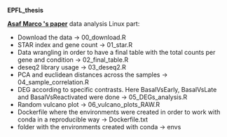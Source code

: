 **EPFL_thesis**

[**Asaf Marco 's paper**]([URL]https://www.nature.com/articles/s41593-020-00717-0#data-availability) data analysis Linux part:
- Download the data -> 00_download.R
- STAR index and gene count -> 01_star.R
- Data wrangling in order to have a final table with the total counts per gene and condition -> 02_final_table.R
- deseq2 library usage -> 03_deseq2.R
- PCA and euclidean distances across the samples -> 04_sample_correlation.R
-  DEG according to specific contrasts. Here BasalVsEarly, BasalVsLate and BasalVsReactivated were done -> 05_DEGs_analysis.R
-  Random vulcano plot -> 06_vulcano_plots_RAW.R
- Dockerfile where the environments were created in order to work with conda in a reproducible way -> Dockerfile.txt
- folder with the environments created with conda -> envs
